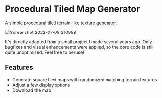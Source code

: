 # Procedural Tiled Map Generator
A simple procedural tiled terrain-like texture generator.  

![Screenshot 2022-07-08 210958](https://user-images.githubusercontent.com/43908636/178086348-64a22b2f-f872-4b70-baba-485485134305.jpg)

It's directly adapted from a small project I made several years ago.
Only bugfixes and visual enhancements were applied, so the core code is still quite unoptimized. Feel free to peruse!

## Features
- Generate square tiled maps with randomized matching terrain textures
- Adjust a few display options
- Download the map